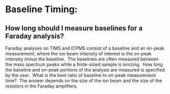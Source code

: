 # Baseline Timing: 
## How long should I measure baselines for a Faraday analysis?

Faraday analyses on TIMS and ICPMS consist of a baseline and an on-peak measurement, where the ion beam intensity of interest is the on-peak intensity minus the baseline.  The baselines are often measured between the mass spectrum peaks while a finite-sized sample is ionizing.  How long the baseline and on-peak portions of the analysis are measured is specified by the user.  What is the best ratio of baseline to on-peak measurement time?  The answer depends on the size of the ion beam and the size of the resistors in the Faraday amplifiers.